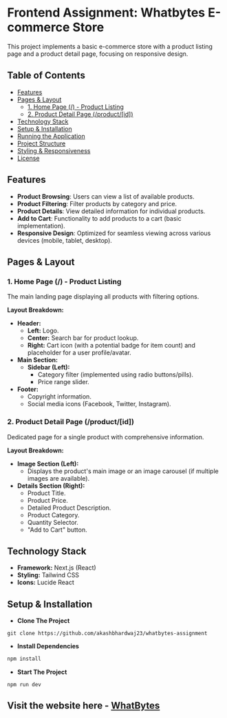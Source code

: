 # Frontend Assignment: Whatbytes E-commerce Store

This project implements a basic e-commerce store with a product listing page and a product detail page, focusing on responsive design.

## Table of Contents

-   [Features](#features)
-   [Pages & Layout](#pages--layout)
    -   [1. Home Page (/) - Product Listing](#1-home-page---product-listing)
    -   [2. Product Detail Page (/product/[id])](#2-product-detail-page-productid)
-   [Technology Stack](#technology-stack)
-   [Setup & Installation](#setup--installation)
-   [Running the Application](#running-the-application)
-   [Project Structure](#project-structure)
-   [Styling & Responsiveness](#styling--responsiveness)
-   [License](#license)

## Features

-   **Product Browsing**: Users can view a list of available products.
-   **Product Filtering**: Filter products by category and price.
-   **Product Details**: View detailed information for individual products.
-   **Add to Cart**: Functionality to add products to a cart (basic implementation).
-   **Responsive Design**: Optimized for seamless viewing across various devices (mobile, tablet, desktop).

## Pages & Layout

### 1. Home Page (/) - Product Listing

The main landing page displaying all products with filtering options.

**Layout Breakdown:**

*   **Header:**
    *   **Left:** Logo.
    *   **Center:** Search bar for product lookup.
    *   **Right:** Cart icon (with a potential badge for item count) and placeholder for a user profile/avatar.
*   **Main Section:**
    *   **Sidebar (Left):**
        *   Category filter (implemented using radio buttons/pills).
        *   Price range slider.
*   **Footer:**
    *   Copyright information.
    *   Social media icons (Facebook, Twitter, Instagram).

### 2. Product Detail Page (/product/[id])

Dedicated page for a single product with comprehensive information.

**Layout Breakdown:**

*   **Image Section (Left):**
    *   Displays the product's main image or an image carousel (if multiple images are available).
*   **Details Section (Right):**
    *   Product Title.
    *   Product Price.
    *   Detailed Product Description.
    *   Product Category.
    *   Quantity Selector.
    *   "Add to Cart" button.

## Technology Stack

*   **Framework:** Next.js (React)
*   **Styling:** Tailwind CSS
*   **Icons:** Lucide React

## Setup & Installation

*  **Clone The Project**
```git
git clone https://github.com/akashbhardwaj23/whatbytes-assignment
```

*  **Install Dependencies**
```js
npm install
```

*  **Start The Project**
```
npm run dev
```


## Visit the website here - [WhatBytes](https://whatbytes-assignment-one-gamma.vercel.app/)